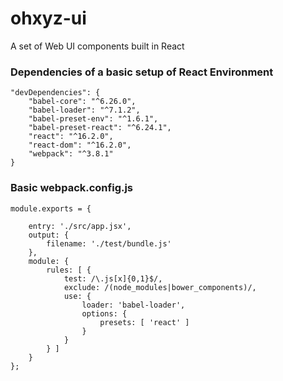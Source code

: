 # ohxyz-ui
A set of Web UI components built in React

### Dependencies of a basic setup of React Environment

```
"devDependencies": {
    "babel-core": "^6.26.0",
    "babel-loader": "^7.1.2",
    "babel-preset-env": "^1.6.1",
    "babel-preset-react": "^6.24.1",
    "react": "^16.2.0",
    "react-dom": "^16.2.0",
    "webpack": "^3.8.1"
}
```
### Basic webpack.config.js

```
module.exports = {

    entry: './src/app.jsx',
    output: {
        filename: './test/bundle.js'
    },
    module: {
        rules: [ {
            test: /\.js[x]{0,1}$/,
            exclude: /(node_modules|bower_components)/,
            use: {
                loader: 'babel-loader',
                options: {
                    presets: [ 'react' ]
                }
            }
        } ]
    }
};
```